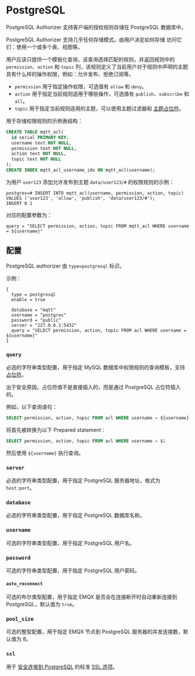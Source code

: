 # PostgreSQL

PostgreSQL Authorizer 支持客户端的授权规则存储在 PostgreSQL 数据库中。

PostgreSQL Authorizer 支持几乎任何存储模式。由用户决定如何存储 访问它们：使用一个或多个表、视图等。

用户应该只提供一个模板化查询，该查询选择匹配的规则，并返回规则中的 `permission`、`action` 和 `topic` 列，该规则定义了当前用户对于规则中声明的主题具有什么样的操作权限，例如：允许发布、拒绝订阅等。

- `permission` 用于指定操作权限，可选值有 `allow` 和 `deny`。
- `action` 用于指定当前规则适用于哪些操作，可选值有 `publish`、`subscribe` 和 `all`。
- `topic` 用于指定当前规则适用的主题，可以使用主题过滤器和 [主题占位符](./authz.md#topic-placeholders)。

用于存储权限规则的示例表结构：

```sql
CREATE TABLE mqtt_acl(
  id serial PRIMARY KEY,
  username text NOT NULL,
  permission text NOT NULL,
  action text NOT NULL,
  topic text NOT NULL
);
CREATE INDEX mqtt_acl_username_idx ON mqtt_acl(username);
```

为用户 `user123` 添加允许发布到主题 `data/user123/#` 的权限规则的示例：

```
postgres=# INSERT INTO mqtt_acl(username, permission, action, topic) VALUES ('user123', 'allow', 'publish', 'data/user123/#');
INSERT 0 1
```

对应的配置参数为：

```
query = "SELECT permission, action, topic FROM mqtt_acl WHERE username = ${username}"
```

## 配置

PostgreSQL authorizer 由 `type=postgresql` 标识。

示例：

```
{
  type = postgresql
  enable = true

  database = "mqtt"
  username = "postgres"
  password = "public"
  server = "127.0.0.1:5432"
  query = "SELECT permission, action, topic FROM acl WHERE username = ${username}"
}
```

### `query`

必选的字符串类型配置，用于指定 MySQL 数据库中权限规则的查询模板，支持 [占位符](./authz.md#authorization-placeholders)。

出于安全原因，占位符值不是直接插入的，而是通过 PostgreSQL 占位符插入的。

例如，以下查询语句：

```sql
SELECT permission, action, topic FROM acl WHERE username = ${username}
```

将首先被转换为以下 Prepared statement：

```sql
SELECT permission, action, topic FROM acl WHERE username = $1
```

然后使用 `${username}` 执行查询。

### `server`

必选的字符串类型配置，用于指定 PostgreSQL 服务器地址，格式为 `host:port`。

### `database`

必选的字符串类型配置，用于指定 PostgreSQL 数据库名称。

### `username`

可选的字符串类型配置，用于指定 PostgreSQL 用户名。

### `password`

可选的字符串类型配置，用于指定 PostgreSQL 用户密码。

#### `auto_reconnect`

可选的布尔类型配置，用于指定 EMQX 是否会在连接断开时自动重新连接到 PostgreSQL，默认值为 `true`。


### `pool_size`

可选的整型配置，用于指定 EMQX 节点到 PostgreSQL 服务器的并发连接数，默认值为 8。

### `ssl`

用于 [安全连接到 PostgreSQL](https://www.postgresql.org/docs/current/ssl-tcp.html) 的标准 [SSL 选项](../ssl.md)。
